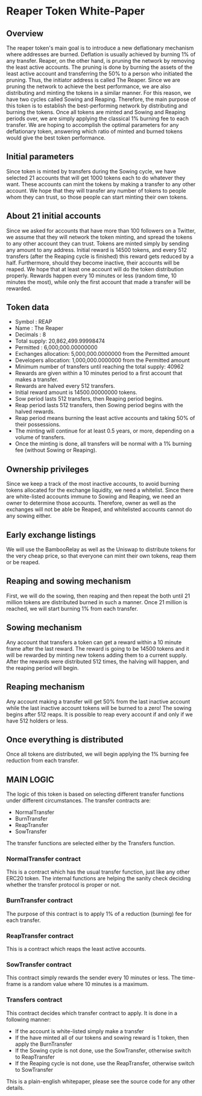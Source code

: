 # Reaper Token White-Paper
## Overview

The reaper token's main goal is to introduce a new deflationary mechanism where addresses are burned. Deflation is usually achieved by burning 1% of any transfer. Reaper, on the other hand, is pruning the network by removing the least active accounts. The pruning is done by burning the assets of the least active account and transferring the 50% to a person who initiated the pruning. Thus, the initiator address is called The Reaper. Since we are pruning the network to achieve the best performance, we are also distributing and minting the tokens in a similar manner. For this reason, we have two cycles called Sowing and Reaping. Therefore, the main purpose of this token is to establish the best-performing network by distributing and burning the tokens. Once all tokens are minted and Sowing and Reaping periods over, we are simply applying the classical 1% burning fee to each transfer. We are hoping to accomplish the optimal parameters for any deflationary token, answering which ratio of minted and burned tokens would give the best token performance.


## Initial parameters
Since token is minted by transfers during the Sowing cycle, we have selected 21 accounts that will get 1000 tokens each to do whatever they want. These accounts can mint the tokens by making a transfer to any other account. We hope that they will transfer any number of tokens to people whom they can trust, so those people can start minting their own tokens.

## About 21 initial accounts
Since we asked for accounts that have more than 100 followers on a Twitter, we assume that they will network the token minting, and spread the tokens to any other account they can trust. Tokens are minted simply by sending any amount to any address. Initial reward is 14500 tokens, and every 512 transfers (after the Reaping cycle is finished) this reward gets reduced by a half. Furthermore, should they become inactive, their accounts will be reaped. We hope that at least one account will do the token distribution properly. Rewards happen every 10 minutes or less (random time, 10 minutes the most), while only the first account that made a transfer will be rewarded.


## Token data
- Symbol      :  REAP
- Name        :  The Reaper 
- Decimals    :  8
- Total supply:  20,862,499.99998474
- Permitted   :  6,000,000.00000000
- Exchanges allocation: 5,000,000.0000000 from the Permitted amount
- Developers allocation: 1,000,000.0000000 from the Permitted amount
- Minimum number of transfers until reaching the total supply: 40962
- Rewards are given within a 10 minutes period to a first account that makes a transfer.
- Rewards are halved every 512 transfers.
- Initial reward amount is 14500.00000000 tokens.
- Sow period lasts 512 transfers, then Reaping period begins.
- Reap period lasts 512 transfers, then Sowing period begins with the halved rewards.
- Reap period means burning the least active accounts and taking 50% of their possessions.
- The minting will continue for at least 0.5 years, or more, depending on a volume of transfers.
- Once the minting is done, all transfers will be normal with a 1% burning fee (without Sowing or Reaping).

## Ownership privileges
Since we keep a track of the most inactive accounts, to avoid burning tokens allocated for the exchange liquidity, we need a whitelist. Since there are white-listed accounts immune to Sowing and Reaping, we need an owner to determine those accounts. Therefore, owner as well as the exchanges will not be able be Reaped, and whitelisted accounts cannot do any sowing either.

## Early exchange listings
We will use the BambooRelay as well as the Uniswap to distribute tokens for the very cheap price, so that everyone can mint their own tokens, reap them or be reaped.



## Reaping and sowing mechanism
First, we will do the sowing, then reaping and then repeat the both until 21 million tokens are distributed burned in such a manner. Once 21 million is reached, we will start burning 1% from each transfer.

## Sowing mechanism
Any account that transfers a token can get a reward within a 10 minute frame after the last reward. 
The reward is going to be 14500 tokens and it will be rewarded by minting new tokens adding them to a current supply.
After the rewards were distributed 512 times, the halving will happen, and the reaping period will begin. 

## Reaping mechanism
Any account making a transfer will get 50% from the last inactive account while the last inactive account tokens will be burned to a zero! The sowing begins after 512 reaps. It is possible to reap every account if and only if we have 512 holders or less.

## Once everything is distributed
Once all tokens are distributed, we will begin applying the 1% burning fee reduction from each transfer.

## MAIN LOGIC
The logic of this token is based on selecting different transfer functions under different circumstances. The transfer contracts are:
- NormalTransfer
- BurnTransfer
- ReapTransfer
- SowTransfer

The transfer functions are selected either by the Transfers function.

### NormalTransfer contract
This is a contract which has the usual transfer function, just like any other ERC20 token. The internal functions are helping the sanity check deciding whether the transfer protocol is proper or not.

### BurnTransfer contract
The purpose of this contract is to apply 1% of a reduction (burning) fee for each transfer.

### ReapTransfer contract
This is a contract which reaps the least active accounts.

### SowTransfer contract
This contract simply rewards the sender every 10 minutes or less. The time-frame is a random value where 10 minutes is a maximum.

### Transfers contract
This contract decides which transfer contract to apply. It is done in a following manner:

- If the account is white-listed simply make a transfer
- If the have minted all of our tokens and sowing reward is 1 token, then apply the BurnTransfer
- If the Sowing cycle is not done, use the SowTransfer, otherwise switch to ReapTransfer
- If the Reaping cycle is not done, use the ReapTransfer, otherwise switch to SowTransfer


This is a plain-english whitepaper, please see the source code for any other details.

